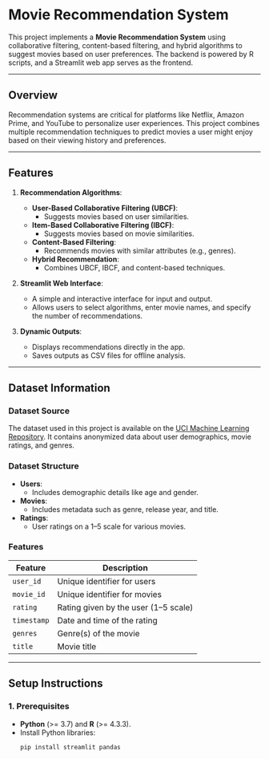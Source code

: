 # Movie Recommendation System

This project implements a **Movie Recommendation System** using collaborative filtering, content-based filtering, and hybrid algorithms to suggest movies based on user preferences. The backend is powered by R scripts, and a Streamlit web app serves as the frontend.

---

## **Overview**

Recommendation systems are critical for platforms like Netflix, Amazon Prime, and YouTube to personalize user experiences. This project combines multiple recommendation techniques to predict movies a user might enjoy based on their viewing history and preferences.

---

## **Features**

1. **Recommendation Algorithms**:
   - **User-Based Collaborative Filtering (UBCF)**:
     - Suggests movies based on user similarities.
   - **Item-Based Collaborative Filtering (IBCF)**:
     - Suggests movies based on movie similarities.
   - **Content-Based Filtering**:
     - Recommends movies with similar attributes (e.g., genres).
   - **Hybrid Recommendation**:
     - Combines UBCF, IBCF, and content-based techniques.

2. **Streamlit Web Interface**:
   - A simple and interactive interface for input and output.
   - Allows users to select algorithms, enter movie names, and specify the number of recommendations.

3. **Dynamic Outputs**:
   - Displays recommendations directly in the app.
   - Saves outputs as CSV files for offline analysis.

---

## **Dataset Information**

### **Dataset Source**
The dataset used in this project is available on the [UCI Machine Learning Repository](https://archive.ics.uci.edu/ml/datasets/movies). It contains anonymized data about user demographics, movie ratings, and genres.

### **Dataset Structure**
- **Users**:
  - Includes demographic details like age and gender.
- **Movies**:
  - Includes metadata such as genre, release year, and title.
- **Ratings**:
  - User ratings on a 1–5 scale for various movies.

### **Features**
| **Feature**      | **Description**                                  |
|-------------------|--------------------------------------------------|
| `user_id`         | Unique identifier for users                     |
| `movie_id`        | Unique identifier for movies                    |
| `rating`          | Rating given by the user (1–5 scale)            |
| `timestamp`       | Date and time of the rating                     |
| `genres`          | Genre(s) of the movie                           |
| `title`           | Movie title                                     |

---

## **Setup Instructions**

### **1. Prerequisites**
- **Python** (>= 3.7) and **R** (>= 4.3.3).
- Install Python libraries:
  ```bash
  pip install streamlit pandas
